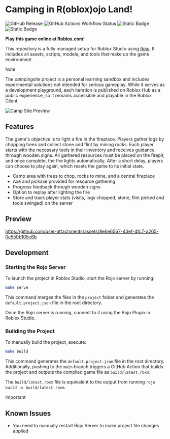 
# Camping in R(oblox)ojo Land!

![GitHub Release](https://img.shields.io/github/v/release/matyasjay/campingsite)
![GitHub Actions Workflow Status](https://img.shields.io/github/actions/workflow/status/matyasjay/campingsite/.github%2Fworkflows%2Fbuild.yml)
![Static Badge](https://img.shields.io/badge/Luau-Roblox-blue)
![Static Badge](https://img.shields.io/badge/Rojo-v7-orange)

**Play this game online at [Roblox.com](https://www.roblox.com/games/117153514135869/Camping)!**

This repository is a fully managed setup for Roblox Studio using [Rojo](https://github.com/rojo-rbx/rojo).
It includes all assets, scripts, models, and tools that make up the game environment.

> [!NOTE]
> The _campingsite_ project is a personal learning sandbox and includes
> experimental solutions not intended for serious gameplay. While it serves
> as a development playground, each iteration is published on Roblox Hub as
> a public experience, so it remains accessible and playable in the Roblox Client.

![Camp Site Preview](https://wallpaperaccess.com/full/181080.jpg)

## Features

The game's objective is to light a fire in the fireplace. Players gather logs by chopping trees and collect stone and flint by mining rocks. Each player starts with the necessary tools in their inventory and receives guidance through wooden signs. All gathered resources must be placed on the firepit, and once complete, the fire lights automatically. After a short delay, players can choose to play again, which resets the game to its initial state.

- Camp area with trees to chop, rocks to mine, and a central fireplace
- Axe and pickaxe provided for resource gathering
- Progress feedback through wooden signs
- Option to replay after lighting the fire
- Store and track player stats (visits, logs chopped, stone, flint picked and tools swinged) on the server

## Preview

https://github.com/user-attachments/assets/8e6e6567-43ef-4fc7-a265-0e550b105c6b

## Development

### Starting the Rojo Server

To launch the project in Roblox Studio, start the Rojo server by running:

```sh
make serve
```

This command merges the files in the `project` folder and generates
the `default.project.json` file in the root directory.

Once the Rojo server is running, connect to it using the Rojo Plugin in Roblox Studio.

### Building the Project

To manually build the project, execute:

```sh
make build
```

This command generates the `default.project.json` file in the root directory.
Additionally, pushing to the `main` branch triggers a GitHub Action that builds
the project and outputs the compiled game file as `build/latest.rbxm`.

The `build/latest.rbxm` file is equivalent to the output from running `rojo build -o build/latest.rbxm`.

> [!IMPORTANT]
>
> ## Known Issues
>
> - You need to manually restart Rojo Server to make project file changes applied
